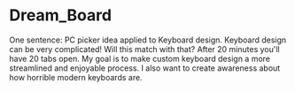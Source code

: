 # Dream_Board
One sentence: PC picker idea applied to Keyboard design.  Keyboard design can be very complicated! Will this match with that? After 20 minutes you'll have 20 tabs open. My goal is to make custom keyboard design a more streamlined and enjoyable process. I also want to create awareness about how horrible modern keyboards are.
